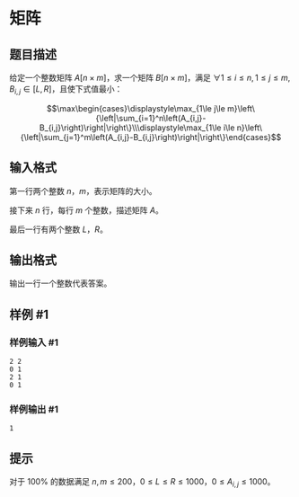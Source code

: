 # 矩阵

## 题目描述

给定一个整数矩阵 $A[n\times m]$，求一个矩阵 $B[n\times m]$，满足 $\forall 1\le i\le n,1\le j\le m,B_{i,j}\in[L,R]$，且使下式值最小：

$$\max\begin{cases}\displaystyle\max_{1\le j\le m}\left\{\left|\sum_{i=1}^n\left(A_{i,j}-B_{i,j}\right)\right|\right\}\\\displaystyle\max_{1\le i\le n}\left\{\left|\sum_{j=1}^m\left(A_{i,j}-B_{i,j}\right)\right|\right\}\end{cases}$$

## 输入格式

第一行两个整数 $n$，$m$，表示矩阵的大小。

接下来 $n$ 行，每行 $m$ 个整数，描述矩阵 $A$。

最后一行有两个整数 $L$，$R$。

## 输出格式

输出一行一个整数代表答案。

## 样例 #1

### 样例输入 #1
```
2 2
0 1
2 1
0 1
```

### 样例输出 #1

```
1
```

## 提示

对于 $100\%$ 的数据满足 $n,m\le200$，$0\le L\le R\le1000$，$0\le A_{i,j}\le1000$。
